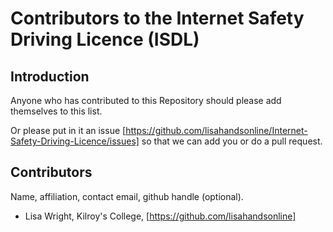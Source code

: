 # Contributors to the Internet Safety Driving Licence (ISDL)

## Introduction

Anyone who has contributed to this Repository should please add themselves to this list.  

Or please put in it an issue [https://github.com/lisahandsonline/Internet-Safety-Driving-Licence/issues] so that we can add you or do a pull request.

## **Contributors**

Name, affiliation, contact email, github handle (optional).

- Lisa Wright, Kilroy's College, [https://github.com/lisahandsonline]


